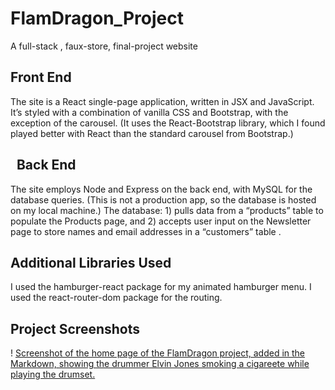 # FlamDragon_Project
A full-stack , faux-store, final-project website

## Front End  

The site is a React single-page application, written in JSX and JavaScript. It’s styled with a combination of vanilla CSS and Bootstrap, with the exception of the carousel. (It uses the React-Bootstrap library, which I found played better with React than the standard carousel from Bootstrap.)

##   Back End

The site employs Node and Express on the back end, with MySQL for the database queries. (This is not a production app, so the database is hosted on my local machine.) The database: 1) pulls data from a “products” table to populate the Products page, and 2) accepts user input on the Newsletter page to store names and email addresses in a “customers” table .

## Additional Libraries Used

I used the hamburger-react package for my animated hamburger menu. I used the react-router-dom package for the routing.

## Project Screenshots

! [Screenshot of the home page of the FlamDragon project, added in the Markdown, showing the drummer Elvin Jones smoking a cigareete while playing the drumset.](/main/client/src/media/elvin-jones-4.jpg)

